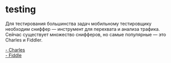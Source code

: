 # testing

Для тестирования большинства задач мобильному тестировщику необходим 
сниффер — инструмент для перехвата и анализа трафика. Сейчас существует 
множество снифферов, но самые популярные — это Charles и Fiddler. 

[- Charles](./doc/CHARLES.md)<br/>
[- Fiddle](./doc/FIDDLER.md)
